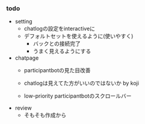 ### todo
- setting
    - chatlogの設定をinteractiveに
    - デフォルトセットを使えるように(使いやすく)
        - バックとの接続完了
        - うまく見えるようにする
- chatpage
    - participantbotの見た目改善
    - chatlogは見えてた方がいいのではないか by koji

    - low-priority participantbotのスクロールバー
- review
    - そもそも作成から
